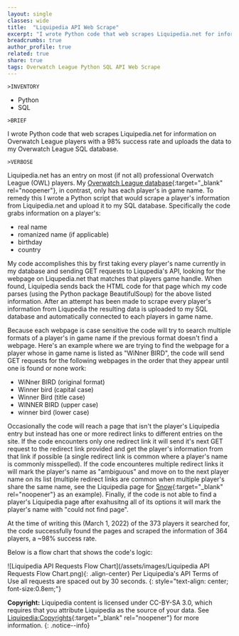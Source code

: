 ```yaml
---
layout: single
classes: wide
title:  "Liquipedia API Web Scrape"
excerpt: "I wrote Python code that web scrapes Liquipedia.net for information on Overwatch League players with a 98% success rate and uploads the data to my Overwatch League SQL database."
breadcrumbs: true
author_profile: true
related: true
share: true
tags: Overwatch League Python SQL API Web Scrape
---
```


```
>INVENTORY
```
- Python
- SQL

```
>BRIEF
```
  I wrote Python code that web scrapes Liquipedia.net for information on Overwatch League players with a 98% success rate and uploads the data to my Overwatch League SQL database.
  
```
>VERBOSE
```
  Liquipedia.net has an entry on most (if not all) professional Overwatch League (OWL) players. My [Overwatch League database](/overwatch-league-data-cleanup/){:target="_blank" rel="noopener"}, in contrast, only has each player's in game name. To remedy this I wrote a Python script that would scrape a player's information from Liquipedia.net and upload it to my SQL database. Specifically the code grabs information on a player's:
  - real name 
  - romanized name (if applicable)
  - birthday
  - country
  
  My code accomplishes this by first taking every player's name currently in my database and sending GET requests to Liqupedia's API, looking for the webpage on Liqupedia.net that matches that players game handle. When found, Liquipedia sends back the HTML code for that page which my code parses (using the Python package BeautifulSoup) for the above listed information. After an attempt has been made to scrape every player's information from Liqupedia the resulting data is uploaded to my SQL database and automatically connected to each players in game name.
  
  Because each webpage is case sensitive the code will try to search multiple formats of a player's in game name if the previous format doesn't find a webpage. Here's an example where we are trying to find the webpage for a player whose in game name is listed as "WiNner BIRD", the code will send GET requests for the following webpages in the order that they appear until one is found or none work:
  - WiNner BIRD (original format)
  - Winner bird (capital case)
  - Winner Bird (title case)
  - WINNER BIRD (upper case)
  - winner bird (lower case)
  
  Occasionally the code will reach a page that isn't the player's Liquipedia entry but instead has one or more redirect links to different entries on the site. If the code encounters only one redirect link it will send it's next GET request to the redirect link provided and get the player's information from that link if possible (a single redirect link is common where a player's name is commonly misspelled). If the code encounteres multiple redirect links it will mark the player's name as "ambiguous" and move on to the next player name on its list (multiple redirect links are common when multiple player's share the same name, see the Liquipedia page for [Snow](https://liquipedia.net/overwatch/Snow){:target="_blank" rel="noopener"} as an example). Finally, if the code is not able to find a player's Liquipedia page after exahusitng all of its options it will mark the player's name with "could not find page".
  
  At the time of writing this (March 1, 2022) of the 373 players it searched for, the code successfully found the pages and scraped the information of 364 players, a ~98% success rate.
  
  Below is a flow chart that shows the code's logic:
  
![Liquipedia API Requests Flow Chart](/assets/images/Liquipedia API Requests Flow Chart.png){: .align-center}
Per Liquipedia's API Terms of Use all requests are spaced out by 30 seconds.
{: style="text-align: center; font-size:0.8em;"}

**Copyright:** Liquipedia content is licensed under CC-BY-SA 3.0, which requires that you attribute Liquipedia as the source of your data. See [Liquipedia:Copyrights](https://liquipedia.net/commons/Liquipedia:Copyrights){:target="_blank" rel="noopener"} for more information.
{: .notice--info}
